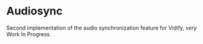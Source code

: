 # Audiosync
Second implementation of the audio synchronization feature for Vidify, *very* Work In Progress.
